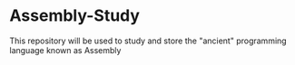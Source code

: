 # Assembly-Study
This repository will be used to study and store the "ancient" programming language known as Assembly 
